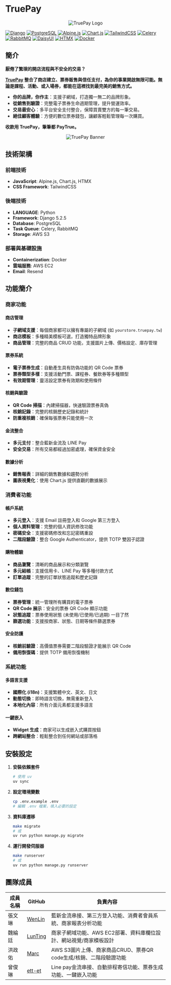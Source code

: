 # TruePay

<div align="center">
    <img src="https://test-django-images-marchung.s3.ap-northeast-1.amazonaws.com/TP/logo.png" alt="TruePay Logo">
</div>

[![Django](https://img.shields.io/badge/Django-5.2-green.svg)](https://djangoproject.com/)
[![PostgreSQL](https://img.shields.io/badge/PostgreSQL-15-blue.svg)](https://postgresql.org/)
[![Alpine.js](https://img.shields.io/badge/Alpine.js-3.14-8BC0D0.svg)](https://alpinejs.dev/)
[![Chart.js](https://img.shields.io/badge/Chart.js-4.5-FF6384.svg)](https://www.chartjs.org/)
[![TailwindCSS](https://img.shields.io/badge/Tailwind-4.1-06B6D4.svg)](https://tailwindcss.com/)
[![Celery](https://img.shields.io/badge/Celery-5.3-green.svg)](https://celeryproject.org/)
[![RabbitMQ](https://img.shields.io/badge/RabbitMQ-3.12-orange.svg)](https://www.rabbitmq.com/)
[![DaisyUI](https://img.shields.io/badge/DaisyUI-5.0-5A0EF8.svg)](https://daisyui.com/)
[![HTMX](https://img.shields.io/badge/HTMX-2.0-3366CC.svg)](https://htmx.org/)
[![Docker](https://img.shields.io/badge/Docker-Compose-2496ED.svg)](https://docker.com/)

## 簡介

**厭倦了繁瑣的開店流程與不安全的交易？**

**[TruePay](https://truepay.tw/) 整合了商店建立、票券販售與信任支付，為你的事業開啟無限可能。無論是課程、活動、或入場券，都能在這裡找到最完美的銷售方式。**

- **你的品牌，你作主**：支援子網域，打造獨一無二的品牌形象。
- **從銷售到驗證**：完整電子票券生命週期管理，提升營運效率。
- **交易最安心**：多平台安全支付整合，保障買賣雙方的每一筆交易。
- **絕佳顧客體驗**：方便的數位票券錢包，讓顧客輕鬆管理每一次購買。

**收款用 TruePay，筆筆都 PayTrue。**

<div align="center">
    <img src="https://test-django-images-marchung.s3.ap-northeast-1.amazonaws.com/TP/home.png" alt="TruePay Banner">
</div>

## 技術架構

### 前端技術

- **JavaScript**: Alpine.js, Chart.js, HTMX
- **CSS Framework**: TailwindCSS

### 後端技術

- **LANGUAGE**: Python
- **Framework**: Django 5.2.5
- **Database**: PostgreSQL
- **Task Queue**: Celery, RabbitMQ
- **Storage**: AWS S3


### 部署與基礎設施

- **Containerization**: Docker
- **雲端服務**: AWS EC2
- **Email**: Resend

## 功能簡介

### 商家功能

#### 商店管理
- **子網域支援**：每個商家都可以擁有專屬的子網域 (如 `yourstore.truepay.tw`)
- **商店模板**：多種精美模板可選，打造獨特品牌形象
- **商品管理**：完整的商品 CRUD 功能，支援圖片上傳、價格設定、庫存管理

#### 票券系統
- **電子票券生成**：自動產生具有防偽功能的 QR Code 票券
- **票券類型多樣**：支援活動門票、課程券、餐飲券等多種類型
- **有效期管理**：靈活設定票券有效期和使用條件

#### 核銷與驗證
- **QR Code 掃描**：內建掃描器，快速驗證票券真偽
- **核銷記錄**：完整的核銷歷史記錄和統計
- **防重複核銷**：確保每張票券只能使用一次

#### 金流整合
- **多元支付**：整合藍新金流及 LINE Pay
- **安全交易**：所有交易都經過加密處理，確保資金安全

#### 數據分析
- **銷售報表**：詳細的銷售數據和趨勢分析
- **圖表視覺化**：使用 Chart.js 提供直觀的數據展示

### 消費者功能

#### 帳戶系統
- **多元登入**：支援 Email 註冊登入和 Google 第三方登入
- **個人資料管理**：完整的個人資訊修改功能
- **密碼安全**：支援密碼修改和忘記密碼重設
- **二階段驗證**：整合 Google Authenticator，提供 TOTP 雙因子認證

#### 購物體驗
- **商品瀏覽**：清晰的商品展示和分類瀏覽
- **多元結帳**：支援信用卡、LINE Pay 等多種付款方式
- **訂單追蹤**：完整的訂單狀態追蹤和歷史記錄

#### 數位錢包
- **票券管理**：統一管理所有購買的電子票券
- **QR Code 展示**：安全的票券 QR Code 顯示功能
- **狀態追蹤**：票券使用狀態 (未使用/已使用/已過期) 一目了然
- **篩選功能**：支援按商家、狀態、日期等條件篩選票券

#### 安全防護
- **核銷前驗證**：高價值票券需要二階段驗證才能展示 QR Code
- **備用恢復碼**：提供 TOTP 備用恢復機制

### 系統功能

#### 多語言支援
- **國際化 (i18n)**：支援繁體中文、英文、日文
- **動態切換**：即時語言切換，無需重新登入
- **本地化內容**：所有介面元素都支援多語言

#### 一鍵嵌入
- **Widget 生成**：商家可以生成嵌入式購買按鈕
- **跨網站整合**：輕鬆整合到任何網站或部落格


## 安裝設定

1. **安裝依賴套件**

   ```bash
   # 使用 uv
   uv sync
   ```

2. **設定環境變數**

   ```bash
   cp .env.example .env
   # 編輯 .env 檔案，填入必要的設定
   ```

3. **資料庫遷移**

   ```bash
   make migrate
   # 或
   uv run python manage.py migrate
   ```

4. **運行開發伺服器**
   ```bash
   make runserver
   # 或
   uv run python manage.py runserver
   ```

## 團隊成員

| 成員名稱 | GitHub | 負責內容 |
|----------|--------|----------|
| 張文琳 | [WenLin](https://github.com/WENLIN-CHANG/) | 藍新金流串接、第三方登入功能、消費者會員系統、商家報表分析功能 |
| 魏綸廷 | [LunTing](https://github.com/LunTing-Wei/) | 商家子網域功能、AWS EC2部署、資料庫欄位設計、網站視覺/商家模板設計 |
| 洪政佑 | [Marc](https://github.com/marcpikachu/) | AWS S3圖片上傳、商家商品CRUD、票券QR code生成/核銷、二階段驗證功能 |
| 曾俊琳 | [ett-et](https://github.com/ett-et/) | Line pay金流串接、自動排程寄信功能、票券生成功能、一鍵嵌入功能 |